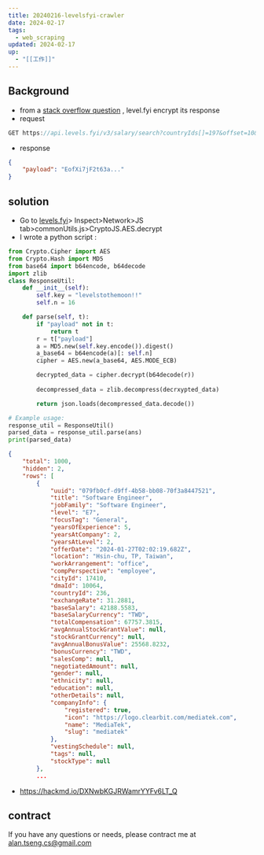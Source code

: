 ```yaml
---
title: 20240216-levelsfyi-crawler
date: 2024-02-17
tags:
  - web_scraping
updated: 2024-02-17
up:
  - "[[工作]]"
---
```

## Background
- from a [stack overflow question](https://stackoverflow.com/questions/76496884/how-levels-fyi-is-encoding-the-api-response) , level.fyi encrypt its response
- request
```javascript
GET https://api.levels.fyi/v3/salary/search?countryIds[]=197&offset=10&limit=50&sortBy=offer_date&sortOrder=DESC&jobFamilySlug=software-engineer
```
- response
```json
{
    "payload": "EofXi7jF2t63a..."
}
```
## solution
- Go to [levels.fyi](https://www.levels.fyi/)> Inspect>Network>JS tab>commonUtils.js>CryptoJS.AES.decrypt
- I wrote a python script : 

```python
from Crypto.Cipher import AES
from Crypto.Hash import MD5
from base64 import b64encode, b64decode
import zlib
class ResponseUtil:
    def __init__(self):
        self.key = "levelstothemoon!!"
        self.n = 16

    def parse(self, t):
        if "payload" not in t:
            return t
        r = t["payload"]
        a = MD5.new(self.key.encode()).digest()
        a_base64 = b64encode(a)[: self.n]
        cipher = AES.new(a_base64, AES.MODE_ECB)

        decrypted_data = cipher.decrypt(b64decode(r))
        
        decompressed_data = zlib.decompress(decrxypted_data)

        return json.loads(decompressed_data.decode())

# Example usage:
response_util = ResponseUtil()
parsed_data = response_util.parse(ans)
print(parsed_data)

```

```json
{
    "total": 1000,
    "hidden": 2,
    "rows": [
        {
            "uuid": "079fb0cf-d9ff-4b58-bb08-70f3a8447521",
            "title": "Software Engineer",
            "jobFamily": "Software Engineer",
            "level": "E7",
            "focusTag": "General",
            "yearsOfExperience": 5,
            "yearsAtCompany": 2,
            "yearsAtLevel": 2,
            "offerDate": "2024-01-27T02:02:19.682Z",
            "location": "Hsin-chu, TP, Taiwan",
            "workArrangement": "office",
            "compPerspective": "employee",
            "cityId": 17410,
            "dmaId": 10064,
            "countryId": 236,
            "exchangeRate": 31.2881,
            "baseSalary": 42188.5583,
            "baseSalaryCurrency": "TWD",
            "totalCompensation": 67757.3815,
            "avgAnnualStockGrantValue": null,
            "stockGrantCurrency": null,
            "avgAnnualBonusValue": 25568.8232,
            "bonusCurrency": "TWD",
            "salesComp": null,
            "negotiatedAmount": null,
            "gender": null,
            "ethnicity": null,
            "education": null,
            "otherDetails": null,
            "companyInfo": {
                "registered": true,
                "icon": "https://logo.clearbit.com/mediatek.com",
                "name": "MediaTek",
                "slug": "mediatek"
            },
            "vestingSchedule": null,
            "tags": null,
            "stockType": null
        },
        ...
```

- https://hackmd.io/DXNwbKGJRWamrYYFv6LT_Q

## contract
If you have any questions or needs, please contract me at alan.tseng.cs@gmail.com